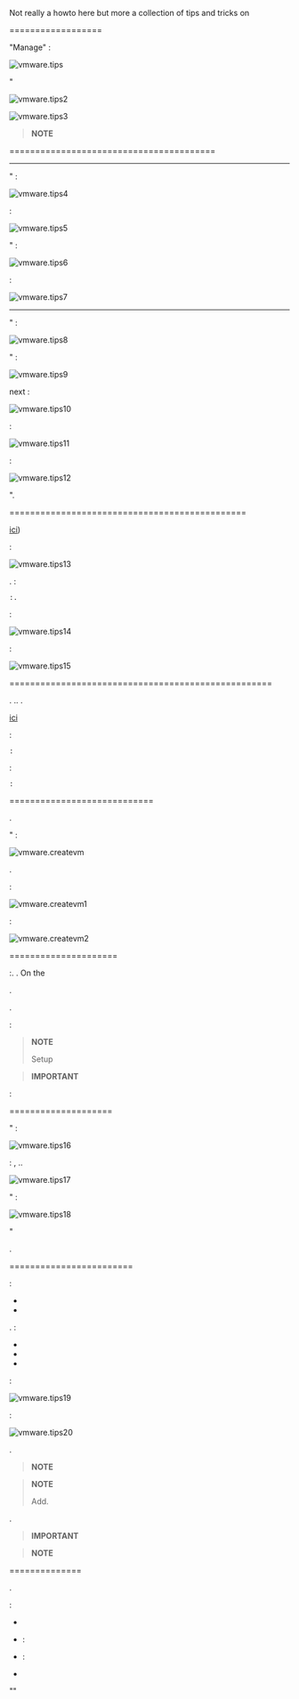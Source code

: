 Not really a howto here but more a collection of tips and tricks on


 
==================


"Manage" :

![vmware.tips](images/vmware.tips.PNG)

"

![vmware.tips2](images/vmware.tips2.PNG)



![vmware.tips3](images/vmware.tips3.PNG)

> **NOTE**
>
> 
> 

 
========================================






 
-------------------------


" :

![vmware.tips4](images/vmware.tips4.PNG)




 :

![vmware.tips5](images/vmware.tips5.PNG)


" :

![vmware.tips6](images/vmware.tips6.PNG)

 :

![vmware.tips7](images/vmware.tips7.PNG)



 
-----------------------

" :

![vmware.tips8](images/vmware.tips8.PNG)

" :

![vmware.tips9](images/vmware.tips9.PNG)


next :

![vmware.tips10](images/vmware.tips10.PNG)



 :

![vmware.tips11](images/vmware.tips11.PNG)

 :

![vmware.tips12](images/vmware.tips12.PNG)


".

 
==============================================



[ici](http://www.virtual-sddc.ovh/exploiter-les-vaai-nfs-avec-un-nas-synology/))



 :

![vmware.tips13](images/vmware.tips13.PNG)




. 
 :

    :.

 :

![vmware.tips14](images/vmware.tips14.PNG)


 :

![vmware.tips15](images/vmware.tips15.PNG)

 
===================================================


. 
..
.


[ici](https://labs.vmware.com/flings/esxi-embedded-host-client)



 :

    :

 :

    :

 
============================

.


" :

![vmware.createvm](images/vmware.createvm.PNG)


.

 :

![vmware.createvm1](images/vmware.createvm1.PNG)


 :

![vmware.createvm2](images/vmware.createvm2.PNG)

 
=====================


:.
. On the


. 

.

 :

    

> **NOTE**
>
> 
> Setup

> **IMPORTANT**
>
> 
> 



 :

    

 
====================




" :

![vmware.tips16](images/vmware.tips16.PNG)

 : ,
..

![vmware.tips17](images/vmware.tips17.PNG)


" :

![vmware.tips18](images/vmware.tips18.PNG)

"

.

 
========================

 :

-   

-   

. 
 :

-   

-   
    

-   


 :

![vmware.tips19](images/vmware.tips19.PNG)

 :

![vmware.tips20](images/vmware.tips20.PNG)


.


> **NOTE**
>
> 
> 
> 

> **NOTE**
>
> 
> 
> 
> Add. 
> 



.

> **IMPORTANT**
>
> 
> 
> 
> 

> **NOTE**
>
> 
> 

 
==============


.

 :

-   
    

-    :

<!-- -->

    

-    :

<!-- -->

    

-   
    


""
